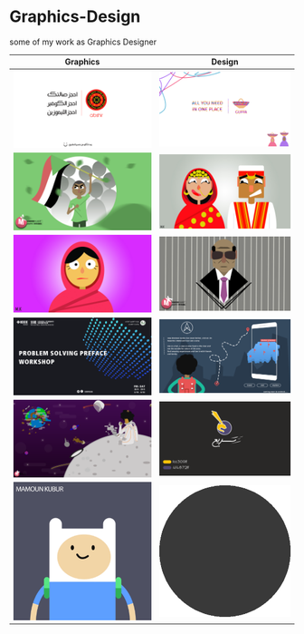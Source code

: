 # Graphics-Design
some of my work as Graphics Designer


Graphics             |  Design
:-------------------------:|:-------------------------:
![](https://github.com/mamoun-kubur/Graphics-Design/blob/master/abshir.png)  |  ![](https://github.com/mamoun-kubur/Graphics-Design/blob/master/guffa.png)
![](https://github.com/mamoun-kubur/Graphics-Design/blob/master/sudan.png)  |  ![](https://github.com/mamoun-kubur/Graphics-Design/blob/master/wedding.jpg)
![](https://github.com/mamoun-kubur/Graphics-Design/blob/master/woman.png)  |  ![](https://github.com/mamoun-kubur/Graphics-Design/blob/master/wd-alamin.png)
![](https://github.com/mamoun-kubur/Graphics-Design/blob/master/backstage.png)  |  ![](https://github.com/mamoun-kubur/Graphics-Design/blob/master/hawaam.png)
![](https://github.com/mamoun-kubur/Graphics-Design/blob/master/space.png)  |  ![](https://github.com/mamoun-kubur/Graphics-Design/blob/master/saria.png)
![](https://github.com/mamoun-kubur/Graphics-Design/blob/master/finn.gif)  |  ![](https://github.com/mamoun-kubur/Graphics-Design/blob/master/mzad.gif)




